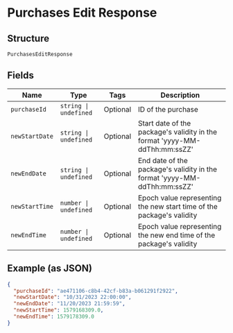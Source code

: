 
# Purchases Edit Response

## Structure

`PurchasesEditResponse`

## Fields

| Name | Type | Tags | Description |
|  --- | --- | --- | --- |
| `purchaseId` | `string \| undefined` | Optional | ID of the purchase |
| `newStartDate` | `string \| undefined` | Optional | Start date of the package's validity in the format 'yyyy-MM-ddThh:mm:ssZZ' |
| `newEndDate` | `string \| undefined` | Optional | End date of the package's validity in the format 'yyyy-MM-ddThh:mm:ssZZ' |
| `newStartTime` | `number \| undefined` | Optional | Epoch value representing the new start time of the package's validity |
| `newEndTime` | `number \| undefined` | Optional | Epoch value representing the new end time of the package's validity |

## Example (as JSON)

```json
{
  "purchaseId": "ae471106-c8b4-42cf-b83a-b061291f2922",
  "newStartDate": "10/31/2023 22:00:00",
  "newEndDate": "11/20/2023 21:59:59",
  "newStartTime": 1579168309.0,
  "newEndTime": 1579178309.0
}
```

